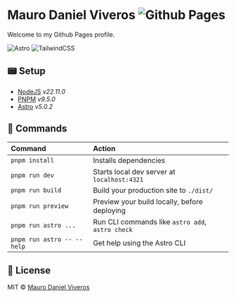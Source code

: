 # Mauro Daniel Viveros ![Github Pages][github-badge]
Welcome to my Github Pages profile.

![Astro][astro-badge]
![TailwindCSS][tailwind-badge]

## 📟 Setup
- [NodeJS][nodejs-link] _v22.11.0_
- [PNPM][pnpm-link] _v9.5.0_
- [Astro][astro-link] _v5.0.2_

## 🧞 Commands
| Command                    | Action                                           |
| :------------------------- | :----------------------------------------------- |
| `pnpm install`             | Installs dependencies                            |
| `pnpm run dev`             | Starts local dev server at `localhost:4321`      |
| `pnpm run build`           | Build your production site to `./dist/`          |
| `pnpm run preview`         | Preview your build locally, before deploying     |
| `pnpm run astro ...`       | Run CLI commands like `astro add`, `astro check` |
| `pnpm run astro -- --help` | Get help using the Astro CLI                     |

## 📜 License
MIT © [Mauro Daniel Viveros][github-profile]

[github-profile]: https://github.com/mauroviveros
[astro-link]: https://astro.build/
[pnpm-link]: https://pnpm.io/
[nodejs-link]: https://nodejs.org
[github-badge]: https://img.shields.io/badge/github%20pages-121013?style=for-the-badge&logo=github&logoColor=white
[astro-badge]: https://img.shields.io/badge/astro-%232C2052.svg?style=for-the-badge&logo=astro&logoColor=white
[tailwind-badge]: https://img.shields.io/badge/tailwindcss-%2338B2AC.svg?style=for-the-badge&logo=tailwind-css&logoColor=white